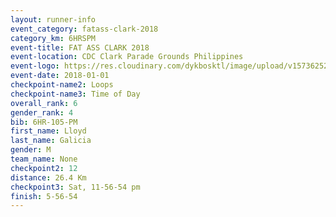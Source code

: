 ```yaml
---
layout: runner-info 
event_category: fatass-clark-2018 
category_km: 6HRSPM 
event-title: FAT ASS CLARK 2018 
event-location: CDC Clark Parade Grounds Philippines 
event-logo: https://res.cloudinary.com/dykbosktl/image/upload/v1573625290/Logo/Logo_wa5xi5.png 
event-date: 2018-01-01 
checkpoint-name2: Loops 
checkpoint-name3: Time of Day
overall_rank: 6
gender_rank: 4
bib: 6HR-105-PM
first_name: Lloyd
last_name: Galicia
gender: M
team_name: None
checkpoint2: 12
distance: 26.4 Km
checkpoint3: Sat, 11-56-54 pm
finish: 5-56-54
---
```

